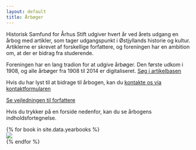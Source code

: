 ```yaml
---
layout: default
title: Årbøger
---
```


<div class="yearbook-intro">
    <div>
        <p>Historisk Samfund for Århus Stift udgiver hvert år ved årets udgang en årbog med artikler, som tager udgangspunkt i Østjyllands historie og kultur. Artiklerne er skrevet af forskellige forfattere, og foreningen har en ambition om, at der er bidrag fra studerende.</p>
        <p>Foreningen har en lang tradion for at udgive årbøger. Den første udkom i 1908, og alle årbøger fra 1908 til 2014 er digitaliseret. <a href="{{ 'artikler' | relative_url }}">Søg i artikelbasen</a></p>
    </div>
    <div>
        <p>Hvis du har lyst til at bidrage til årbogen, kan du <a href="{{ 'kontakt' | relative_url }}">kontakte os via kontaktformularen</a></p>
        <p><a href="{{ 'assets/Forfattervejledning.pdf' | relative_url }}">Se vejledningen til forfattere</a></p>
    </div>
</div>
      <div>
        <p>Hvis du trykker på en forside nedenfor, kan du se årbogens indholdsfortegnelse.</p>
        </div>
</div>

<div class="yearbook-list">
    {% for book in site.data.yearbooks %}
    <div>
        <a href="{{ book.url | relative_url }}">
            <img src="{{ book.image_front_url | relative_url }}" />
        </a>
    </div>
    {% endfor %}
</div>
